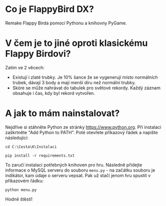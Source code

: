 # Co je FlappyBird DX?
Remake Flappy Birda pomocí Pythonu a knihovny PyGame.
# V čem je to jiné oproti klasickému Flappy Birdovi?
Zatím ve 2 věcech:
- Existují i zlaté trubky. Je 10% šance že se vygenerují místo normálních trubek, dávají 3 body a mají menší díru než normální trubky.
- Skóre se může nahrávat do tabulek pro světové rekordy. Každý záznam obsahuje i čas, kdy byl rekord vytvořen.
# A jak to mám nainstalovat?
Nejdříve si stáhněte Python ze stránky https://www.python.org.
Při instalaci zaškrtněte "Add Python to PATH".
Poté otevřete příkazový řádek a napište následující:
```
cd C:\Cesta\K\Instalaci
```
```
pip install -r requirements.txt
```
To zaručí instalaci potřebných knihoven pro hru.
Následně přidejte informace o MySQL serveru do souboru `menu.py` - na začátku souboru je indikátor, kam údaje o serveru vepsat.
Pak už stačí jenom hru spustit v příkazovém řádku:
```
python menu.py
```
Hodně štěstí!
